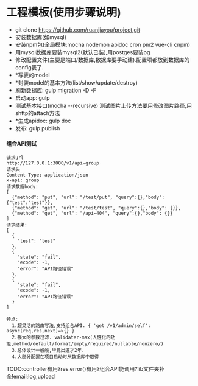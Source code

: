 # 工程模板(使用步骤说明)
- git clone https://github.com/ruanjiayou/project.git
- 安装数据库(如mysql)
- 安装npm包(全局模块:mocha nodemon apidoc cron pm2 vue-cli cnpm)
- 用mysql数据库要装mysql2(默认已装),用postges要装pg
- 修改配置文件(主要是端口/数据库,数据库要手动建).配置项都放到数据库的config表了.
- *写表的model
- *封装model的基本方法(list/show/update/destroy)
- 刷新数据库: gulp migration -D -F
- 启动app: gulp
- 测试基本接口(mocha --recursive) 测试图片上传方法要用修改图片路径,用shttp的attach方法
- *生成apidoc: gulp doc
- 发布: gulp publish
#### 组合API测试
```
请求url
http://127.0.0.1:3000/v1/api-group
请求头
Content-Type: application/json
x-api: group
请求数据body:
[
  {"method": "put", "url": "/test/put", "query":{},"body": {"test":"test"}},
  {"method": "get", "url": "/test/test", "query":{},"body": {}},
  {"method": "get", "url": "/api-404", "query":{},"body": {}}
]
请求结果:
[
  {
    "test": "test"
  },
  {
    "state": "fail",
    "ecode": -1,
    "error": "API路径错误"
  },
  {
    "state": "fail",
    "ecode": -1,
    "error": "API路径错误"
  }
]
```
```
特点:
  1.超灵活的路由写法,支持组合API. { 'get /v1/admin/self': async(req,res,next)=>{} }
  2.强大的参数过滤. validater-max(人性化的功能,method/default/format/empty/required/nullable/nonzero/)
  3.总体设计一般般,毕竟出道才2年.
  4.大部分配置在项目启动时从数据库中取得
```
TODO:controller有用?res.error()有用?组合API能调用?lib文件夹补全!email;log;upload